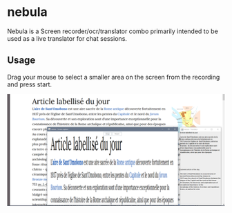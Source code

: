 # nebula
Nebula is a Screen recorder/ocr/translator combo primarily intended to be used as a live translator for chat sessions.

## Usage
Drag your mouse to select a smaller area on the screen from the recording and press start.

![](screenshot.png)


